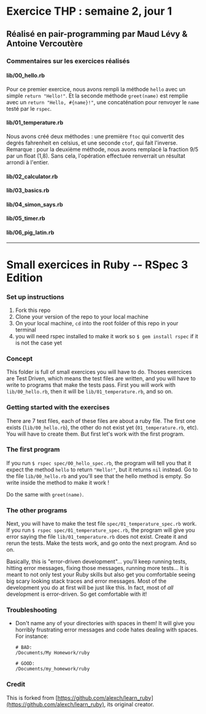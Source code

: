 # Exercice THP : semaine 2, jour 1  
## Réalisé en pair-programming par Maud Lévy & Antoine Vercoutère

### Commentaires sur les exercices réalisés

#### lib/00_hello.rb

Pour ce premier exercice, nous avons rempli la méthode `hello` avec un simple `return "Hello!"`. Et la seconde méthode `greet(name)` est remplie avec un `return "Hello, #{name}!"`, une concaténation pour renvoyer le `name` testé par le `rspec`.

#### lib/01_temperature.rb

Nous avons créé deux méthodes : une première `ftoc` qui convertit des degrés fahrenheit en celsius, et une seconde `ctof`, qui fait l'inverse.  
Remarque : pour la deuxième méthode, nous avons remplacé la fraction 9/5 par un float (1,8). Sans cela, l'opération effectuée renverrait un résultat arrondi à l'entier.

#### lib/02_calculator.rb

#### lib/03_basics.rb

#### lib/04_simon_says.rb

#### lib/05_timer.rb

#### lib/06_pig_latin.rb


***

Small exercices in Ruby -- RSpec 3 Edition
==========

### Set up instructions

1. Fork this repo
2. Clone your version of the repo to your local machine
3. On your local machine, `cd` into the root folder of this repo in your terminal
4. you will need rspec installed to make it work so `$ gem install rspec` if it is not the case yet

### Concept
This folder is full of small exercices you will have to do. Thoses exercices are Test Driven, which means the test files are written, and you will have to write to programs that make the tests pass. First you will work with `lib/00_hello.rb`, then it will be `lib/01_temperature.rb`, and so on.

### Getting started with the exercises
There are 7 test files, each of these files are about a ruby file. The first one exists (`lib/00_hello.rb`), the other do not exist yet (`01_temperature.rb`, etc). You will have to create them. But first let's work with the first program.

### The first program
If you run `$ rspec spec/00_hello_spec.rb`, the program will tell you that it expect the method `hello` to return `"Hello!"`, but it returns `nil` instead. Go to the file `lib/00_hello.rb` and you'll see that the hello method is empty. So write inside the method to make it work !


Do the same with `greet(name)`.

### The other programs
Next, you will have to make the test file `spec/01_temperature_spec.rb` work. If you run `$ rspec spec/01_temperature_spec.rb`, the program will give you error saying the file `lib/01_temperature.rb` does not exist. Create it and rerun the tests. Make the tests work, and go onto the next program. And so on.


Basically, this is "error-driven development"... you'll keep running tests, hitting error messages, fixing those messages, running more tests...  It is meant to not only test your Ruby skills but also get you comfortable seeing big scary looking stack traces and error messages.  Most of the development you do at first will be just like this.  In fact, most of *all* development is error-driven.  So get comfortable with it!

### Troubleshooting

* Don't name any of your directories with spaces in them! It will give you horribly frustrating error messages and code hates dealing with spaces.  For instance:

  ```language-bash
  # BAD:
  /Documents/My Homework/ruby

  # GOOD:
  /Documents/my_homework/ruby
  ```


### Credit

This is forked from [https://github.com/alexch/learn_ruby](https://github.com/alexch/learn_ruby), its original creator.
